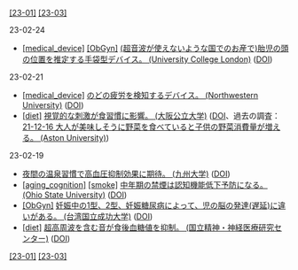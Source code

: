 [\[23-01\]](2301.md) [\[23-03\]](2303.md)

23-02-24
* [\[medical_device\]](medical_device) [\[ObGyn\]](ObGyn.md) [(超音波が使えないような国でのお産で)胎児の頭の位置を推定する手袋型デバイス。 (University College London)](https://www.eurekalert.org/news-releases/977827) ([DOI](https://doi.org/10.3389/fgwh.2022.1039477))

23-02-21
* [\[medical_device\]](medical_device.md) [のどの疲労を検知するデバイス。 (Northwestern University)](https://news.northwestern.edu/stories/2023/02/first-wearable-device-for-vocal-fatigue-senses-when-your-voice-needs-a-break/) ([DOI](https://doi.org/10.1073/pnas.2219394120))
* [\[diet\]](diet.md) [視覚的な刺激が食習慣に影響。 (大阪公立大学)](https://www.omu.ac.jp/info/research_news/entry-03696.html) ([DOI](https://doi.org/10.1371/journal.pone.0275959)、過去の調査：[21-12-16 大人が美味しそうに野菜を食べていると子供の野菜消費量が増える。 (Aston University)](2112.md))

23-02-19
* [夜間の温泉習慣で高血圧抑制効果に期待。 (九州大学)](https://www.kyushu-u.ac.jp/ja/researches/view/847/) ([DOI](https://doi.org/10.1038/s41598-022-24062-3))
* [\[aging_cognition\]](aging_cognition.md) [\[smoke\]](smoke.md) [中年期の禁煙は認知機能低下予防になる。 (Ohio State University)](https://cph.osu.edu/news/2022/12/smoking-increases-chances-mid-life-memory-loss-confusion) ([DOI](https://doi.org/10.3233/JAD-220501))
* [\[ObGyn\]](ObGyn.md) [妊娠中の1型、2型、妊娠糖尿病によって、児の脳の発達(遅延)に違いがある。 (台湾国立成功大学)](https://researchoutput.ncku.edu.tw/en/publications/childhood-neurodevelopmental-disorders-and-maternal-diabetes-apop) ([DOI](https://onlinelibrary.wiley.com/doi/abs/10.1111/dmcn.15488))
* [\[diet\]](diet.md) [超高周波を含む音が食後血糖値を抑制。 (国立精神・神経医療研究センター)](https://www.ncnp.go.jp/topics/2022/20221110p.html) ([DOI](https://doi.org/10.1038/s41598-022-23336-0))

[\[23-01\]](2301.md) [\[23-03\]](2303.md)
